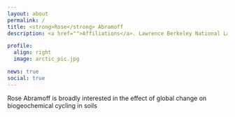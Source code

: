```yaml
---
layout: about
permalink: /
title: <strong>Rose</strong> Abramoff
description: <a href="">Affiliations</a>. Lawrence Berkeley National Laboratory

profile:
  align: right
  image: arctic_pic.jpg

news: true
social: true
---
```


  Rose Abramoff is broadly interested in the effect of global change 
  on biogeochemical cycling in soils